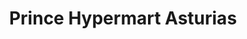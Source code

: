 ---
title: "Prince Hypermart Asturias"
url: /asturias/prince-hypermart-asturias/
shop: houseware
---